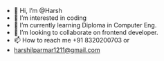 - 👋 Hi, I’m @Harsh
- 👀 I’m interested in coding 
- 🌱 I’m currently learning Diploma in Computer Eng.
- 💞️ I’m looking to collaborate on frontend developer.
- 📫 How to reach me +91 8320200703 or
-    harshilparmar1211@gmail.com

<!---
Hny1211/Hny1211 is a ✨ special ✨ repository because its `README.md` (this file) appears on your GitHub profile.
You can click the Preview link to take a look at your changes.
--->
